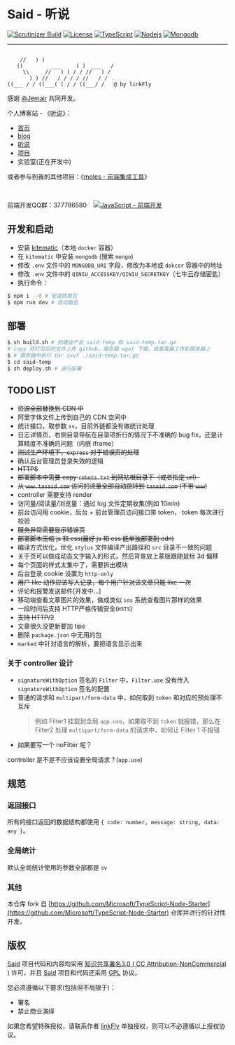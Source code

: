 # Said - 听说

[![Scrutinizer Build](https://img.shields.io/scrutinizer/build/g/filp/whoops.svg)](https://tasaid.com/)
[![License](https://img.shields.io/badge/license-MIT%2C%20CC%20BY--NC%203.0-green.svg)](https://github.com/linkFly6/said)
[![TypeScript](https://img.shields.io/badge/typescript-%3E%3D2.6.1-blue.svg)](https://www.typescriptlang.org/)
[![Nodejs](https://img.shields.io/badge/node-%3E%3D8.2.1-blue.svg)](https://nodejs.org/en/)
[![Mongodb](https://img.shields.io/badge/mongodb-%3E%3D3.4.13-blue.svg)](https://www.mongodb.com/)


----

```
                                    
    //   ) )                        
   ((         ___     ( )  ___   /  
     \\     //   ) ) / / //   ) /   
       ) ) //   / / / / //   / /    
((___ / / ((___( ( / / ((___/ /   @ by linkFly     

```

感谢 [@Jemair](https://github.com/Jemair) 共同开发。

个人博客站 - 《[听说](http://www.tasaid.com/)》：
- [首页](http://www.tasaid.com/)
- [blog](https://tasaid.com/Blog)
- [听说](http://tasaid.com/said)
- [项目](http://tasaid.com/projects)
- 实验室(正在开发中)


或者参与到我的其他项目：《[moles - 前端集成工具](https://github.com/linkFly6/moles)》

&nbsp;

前端开发QQ群：377786580&nbsp;&nbsp;&nbsp;&nbsp;<a target="_blank" href="http://shang.qq.com/wpa/qunwpa?idkey=cb56d5db68d2001c42a3264df3bcd7e752713141fd2a3fb267b336c9b12487b8"><img border="0" src="http://pub.idqqimg.com/wpa/images/group.png" alt="JavaScript - 前端开发" title="JavaScript - 前端开发"></a>


## 开发和启动

- 安装 [kitematic](https://kitematic.com/)（本地 `docker` 容器）
- 在 `kitematic` 中安装 `mongodb` (搜索 `mongo`)
- 修改 `.env` 文件中的 `MONGODB_URI` 字段，修改为本地或 `dokcer` 容器中的地址
- 修改 `.env` 文件中的 `QINIU_ACCESSKEY/QINIU_SECRETKEY`（七牛云存储密匙）
- 执行命令：

```bash
$ npm i --d # 安装依赖包
$ npm run dev # 启动服务
```

## 部署

```bash
$ sh build.sh # 构建会产出 said-temp 和 said-temp.tar.gz
# copy 将打包后的文件上传 github，服务器 wget 下载，或者直接上传到服务器上
$ # 服务器中执行 tar zxvf ./said-temp.tar.gz
$ cd said-temp
$ sh deploy.sh # 进行部署
```


## TODO LIST

- ~~资源全部替换到 CDN 中~~
- 阿里字体文件上传到自己的 CDN 空间中
- 统计接口，取参数 `sv`，目前外链都没有做统计处理
- 日志详情页，右侧目录导航在目录项折行的情况下不准确的 bug fix，还是计算精度不准确的问题（内嵌 iframe）
- ~~测试生产环境下，`express` 对于错误页的处理~~
- 确认后台管理员登录失效的逻辑
- ~~HTTPS~~
- ~~部署脚本中需要 copy `robots.txt` 到网站根目录下（或者指定 url）~~
- ~~从 `www.tasaid.com` 访问的流量全部自动跳转到 `tasaid.com` (不带 `www`)~~
- controller 需要支持 render
- 访问量/阅读量/浏览量：通过 log 文件定期收集(例如 10min)
- 前台访问用 cookie，后台 + 前台管理员访问接口带 token， token 每次进行校验
- ~~服务异常需要显示错误页~~
- ~~部署脚本压缩 js 和 css(最好 js 和 css 能单独部署到 cdn)~~
- 编译方式优化，优化 `stylus` 文件编译产出路径和 `src` 目录不一致的问题
- 关于页可以做成动态文字输入的形式，然后背景放上蒙版跟随鼠标 3d 偏移
- 每个页面的样式太集中了，需要拆出模块
- 后台登录 cookie 设置为 `http-only`
- ~~用户 like 动作应该写入记录，每个用户针对该文章只能 like 一次~~
- 评论和报警发送邮件[开发中...]
- 移动端查看文章图片的效果，做成类似 `ios` 系统查看图片那样的效果
- 一段时间后支持 HTTP严格传输安全(`HSTS`)
- ~~支持 HTTP/2~~
- 文章很久没更新要加 tips
- 删除 `package.json` 中无用的包
- `marked` 中针对语言的解析，要把语言显示出来

### 关于 controller 设计

- `signatureWithOption` 签名的 `Filter` 中，`Filter.use` 没有传入 `signatureWithOption` 签名的配置
- 普通的请求和 `multipart/form-data` 中，如何取到 `token` 和对应的预处理不互斥
  > 例如 Filter1 挂载到全局 `app.use`，如果取不到 `token` 就报错，那么在 Filter2 处理 `multipart/form-data` 的请求中，如何让 Filter 1 不报错
- 如果要写一个 noFilter 呢？

controller 是不是不应该设置全局请求？(`app.use`)

## 规范

### 返回接口

所有的接口返回的数据结构都使用 `{ code: number, message: string, data: any }`。

### 全局统计

默认全局统计使用的参数全部都是 `sv`

### 其他

本仓库 fork 自 [https://github.com/Microsoft/TypeScript-Node-Starter](https://github.com/Microsoft/TypeScript-Node-Starter) 仓库并进行的针对性开发。



## 版权

[Said](https://github.com/linkFly6/Said) 项目代码和内容均采用 [知识共享署名3.0 ( CC Attribution-NonCommercial )](https://creativecommons.org/licenses/by-nc/3.0/) 许可，并且 [Said](https://github.com/linkFly6/Said) 项目和代码还采用 [GPL](http://choosealicense.com/licenses/gpl-3.0/) 协议。

您必须遵循以下要求(包括但不局限于)：

 - 署名
 - 禁止商业演绎
 
 
 
 如果您希望特殊授权，请联系作者 [linkFly](mailto:linkFly6@live.com) 单独授权，则可以不必遵循以上授权协议。

